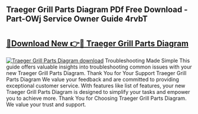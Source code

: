 ## Traeger Grill Parts Diagram PDf Free Download - Part-OWj Service Owner Guide 4rvbT

# <h2><a href="http://dfuigh.blite.top/?on=Traeger+Grill+Parts+Diagram">🔗Download New 👉🔴 Traeger Grill Parts Diagram</a></h2>

[![Traeger Grill Parts Diagram download](https://i.imgur.com/lujVjoI.png)](http://dfuigh.blite.top/?on=Traeger+Grill+Parts+Diagram)
Troubleshooting Made Simple This guide offers valuable insights into troubleshooting common issues with your new Traeger Grill Parts Diagram. Thank You for Your Support Traeger Grill Parts Diagram We value your feedback and are committed to providing exceptional customer service. With features like list of features, your new Traeger Grill Parts Diagram is designed to simplify your tasks and empower you to achieve more. Thank You for Choosing Traeger Grill Parts Diagram. We value your trust and support.
